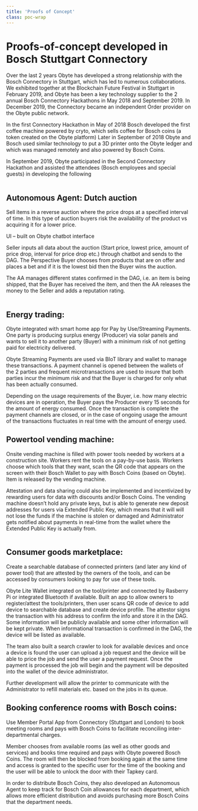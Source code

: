 ```yaml
---
title: 'Proofs of Concept'
class: poc-wrap
---
```


<div class="top-block">
    <div class="container grid-xl">
        <h1>Proofs-of-concept developed in Bosch Stuttgart Connectory</h1>
        <div class="flex-block right">
            <div class="info-block">
                <p class="w-550">
                    Over the last 2 years Obyte has developed a strong relationship with the Bosch Connectory in Stuttgart, which has led to numerous collaborations. We exhibited together at the Blockchain Future Festival in Stuttgart in February 2019, and Obyte has been a key technology supplier to the 2 annual Bosch Connectory Hackathons in May 2018 and September 2019. In December 2019, the Connectory became an independent Order provider on the Obyte public network.
                </p>
                <p class="w-670">
                    In the first Connectory Hackathon in May of 2018 Bosch developed the first coffee machine powered by cryto, which sells coffee for Bosch coins (a token created on the Obyte platform) Later in September of 2018 Obyte and Bosch used similar technology to put a 3D printer onto the Obyte ledger and which was managed remotely and also powered by Bosch Coins.
                </p>
                <p class="w-745">
                    In September 2019, Obyte participated in the Second Connectory Hackathon and assisted the attendees (Bosch employees and special guests) in developing the following
                </p>
            </div>
            <div class="img-block">
                <img class="img1" src="/user/themes/obyte/assets/poc/img1.jpg" alt="">
            </div>
        </div>
        <div class="flex-block">
            <img class="img1" src="/user/themes/obyte/assets/poc/img2.jpg" alt="">
        </div>
        <div class="flex-block right">
            <div class="info-block">
                <h2>Autonomous Agent: Dutch auction</h2>
                <p>
                    Sell items in a reverse auction where the price drops at a specified interval of time. In this type of auction buyers risk the availability of the product vs acquiring it for a lower price.
                </p>
                <p>
                    UI – built on Obyte chatbot interface
                </p>
                <p>
                    Seller inputs all data about the auction (Start price, lowest price, amount of price drop, interval for price drop etc.) through chatbot and sends to the DAG. The Perspective Buyer chooses from products that are on offer and places a bet and if it is the lowest bid then the Buyer wins the auction.
                </p>
                <p>
                    The AA manages different states confirmed in the DAG, i.e. an item is being shipped, that the Buyer has received the item, and then the AA releases the money to the Seller and adds a reputation rating.
                </p>
            </div>
            <div class="img-block">
                <img class="img1" src="/user/themes/obyte/assets/poc/img3.jpg" alt="">
            </div>
        </div>
        <div class="flex-block left">
            <div class="img-block">
                <img class="img1" src="/user/themes/obyte/assets/poc/img4.jpg" alt="">
            </div>
            <div class="info-block">
                <h2>Energy trading:</h2>
                <p>
                    Obyte integrated with smart home app for Pay by Use/Streaming Payments. One party is producing surplus energy (Producer) via solar panels and wants to sell it to another party (Buyer) with a minimum risk of not getting paid for electricity delivered.
                </p>
                <p>
                    Obyte Streaming Payments are used via BIoT library and wallet to manage these transactions. A payment channel is opened between the wallets of the 2 parties and frequent microtransactions are used to insure that both parties incur the minimum risk and that the Buyer is charged for only what has been actually consumed.
                </p>
                <p>
                    Depending on the usage requirements of the Buyer, i.e. how many electric devices are in operation, the Buyer pays the Producer every 15 seconds for the amount of energy consumed. Once the transaction is complete the payment channels are closed, or in the case of ongoing usage the amount of the transactions fluctuates in real time with the amount of energy used.
                </p>
            </div>
        </div>
        <div class="flex-block right">
            <div class="info-block">
                <h2>Powertool vending machine:</h2>
                <p>
                    Onsite vending machine is filled with power tools needed by workers at a construction site. Workers rent the tools on a pay-by-use basis. Workers choose which tools that they want, scan the QR code that appears on the screen with their Bosch Wallet to pay with Bosch Coins (based on Obyte). Item is released by the vending machine.
                </p>
                <p>
                    Attestation and data sharing could also be implemented and incentivized by rewarding users for data with discounts and/or Bosch Coins. The vending machine doesn’t hold any private keys, but is able to generate new deposit addresses for users via Extended Public Key, which means that it will will not lose the funds if the machine is stolen or damaged and Administrator gets notified about payments in real-time from the wallet where the Extended Public Key is actually from.
                </p>
            </div>
            <div class="img-block">
                <img class="img1" src="/user/themes/obyte/assets/poc/img5.jpg" alt="">
            </div>
        </div>
        <div class="flex-block left">
            <div class="img-block">
                <img class="img1" src="/user/themes/obyte/assets/poc/img6.jpg" alt="">
            </div>
            <div class="info-block">
                <h2>Consumer goods marketplace:</h2>
                <p>
                    Create a searchable database of connected printers (and later any kind of power tool) that are attested by the owners of the tools, and can be accessed by consumers looking to pay for use of these tools.
                </p>
                <p>
                    Obyte Lite Wallet integrated on the tool/printer and connected by Rasberry Pi or integrated Bluetooth if available. Built an app to allow owners to register/attest the tools/printers, then user scans QR code of device to add device to searchable database and create device profile. The attestor signs the transaction with his address to confirm the info and store it in the DAG. Some information will be publicly available and some other information will be kept private. When informational transaction is confirmed in the DAG, the device will be listed as available.
                </p>
                <p>
                    The team also built a search crawler to look for available devices and once a device is found the user can upload a job request and the device will be able to price the job and send the user a payment request. Once the payment is processed the job will begin and the payment will be deposited into the wallet of the device administrator.
                </p>
                <p>Further development will allow the printer to communicate with the Administrator to refill materials etc. based on the jobs in its queue.</p>
            </div>
        </div>
        <div class="flex-block right">
            <div class="info-block">
                <h2>Booking conference rooms with Bosch coins:</h2>
                <p>
                    Use Member Portal App from Connectory (Stuttgart and London) to book meeting rooms and pays with Bosch Coins to facilitate reconciling inter-departmental charges.
                </p>
                <p>
                    Member chooses from available rooms (as well as other goods and services) and books time required and pays with Obyte powered Bosch Coins. The room will then be blocked from booking again at the same time and access is granted to the specific user for the time of the booking and the user will be able to unlock the door with their Tapkey card.
                </p>
                <p>In order to distribute Bosch Coins, they also developed an Autonomous Agent to keep track for Bosch Coin allowances for each department, which allows more efficient distribution and avoids purchasing more Bosch Coins that the department needs.</p>
            </div>
            <div class="img-block">
                <img class="img1" src="/user/themes/obyte/assets/poc/img7.jpg" alt="">
            </div>
        </div>
    </div>
</div>
